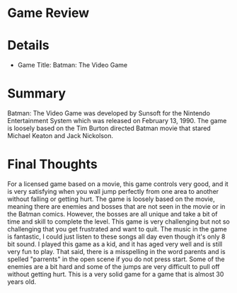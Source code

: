 # Game Review

# Details

* Game Title: Batman: The Video Game

# Summary

Batman: The Video Game was developed by Sunsoft for the Nintendo Entertainment System which was released on February 13, 1990.  The game is loosely based on the Tim Burton directed Batman movie that stared Michael Keaton and Jack Nickolson.  

# Final Thoughts

For a licensed game based on a movie, this game controls very good, and it is very satisfying when you wall jump perfectly from one area to another without falling or getting hurt.  The game is loosely based on the movie, meaning there are enemies and bosses that are not seen in the movie or in the Batman comics.  However, the bosses are all unique and take a bit of time and skill to complete the level.  This game is very challenging but not so challenging that you get frustrated and want to quit.  The music in the game is fantastic, I could just listen to these songs all day even though it's only 8 bit sound.  I played this game as a kid, and it has aged very well and is still very fun to play.  That said, there is a misspelling in the word parents and is spelled "parrents" in the open scene if you do not press start.  Some of the enemies are a bit hard and some of the jumps are very difficult to pull off without getting hurt.  This is a very solid game for a game that is almost 30 years old.
